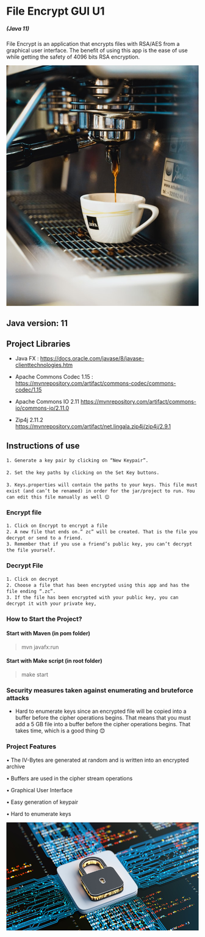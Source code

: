 # File Encrypt GUI U1 
##### (Java 11)
File Encrypt is an application that encrypts files with RSA/AES from a graphical user interface. 
The benefit of using this app is the ease of use while getting the safety of 4096 bits RSA encryption. 


![Logo](https://github.com/pwgit-create/FileEncryptGui_Java11/blob/master/FileEncryptGui_U1/src/main/java/pwdev/mongoose/fileencryptgui_u1/img/java_coffe.jpg?raw=true)

## Java version: 11

## Project Libraries

* Java FX : https://docs.oracle.com/javase/8/javase-clienttechnologies.htm

* Apache Commons Codec 1.15 : https://mvnrepository.com/artifact/commons-codec/commons-codec/1.15

* Apache Commons IO 2.11 https://mvnrepository.com/artifact/commons-io/commons-io/2.11.0

* Zip4j 2.11.2 https://mvnrepository.com/artifact/net.lingala.zip4j/zip4j/2.9.1




## Instructions of use
    1. Generate a key pair by clicking on “New Keypair”.

    2. Set the key paths by clicking on the Set Key buttons.

    3. Keys.properties will contain the paths to your keys. This file must exist (and can’t be renamed) in order for the jar/project to run. You can edit this file manually as well 😊 



### Encrypt file

    1. Click on Encrypt to encrypt a file
    2. A new file that ends on.” zc” will be created. That is the file you decrypt or send to a friend.
    3. Remember that if you use a friend’s public key, you can’t decrypt the file yourself.


### Decrypt File
    1. Click on decrypt 
    2. Choose a file that has been encrypted using this app and has the file ending “.zc”. 
    3. If the file has been encrypted with your public key, you can decrypt it with your private key,

### How to Start the Project? 

#### Start with Maven (in pom folder)
>mvn javafx:run

#### Start with Make script (in root folder)
>make start


### Security measures taken against enumerating and bruteforce attacks

* Hard to enumerate keys since an encrypted file will be copied into a buffer before the cipher operations begins. That means that you must add a 5 GB file into a buffer before the cipher operations begins. That takes time, which is a good thing 😊



### Project Features

•	The IV-Bytes are generated at random and is written into an encrypted archive

•   Buffers are used in the cipher stream operations 

•   Graphical User Interface

•   Easy generation of keypair

•   Hard to enumerate keys 

  ![Logo](https://github.com/pwgit-create/FileEncryptGui/blob/main/img/fileEncrypt_small.jpg?raw=true)

